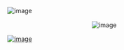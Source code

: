 ![image](https://github.com/user-attachments/assets/2f1b4653-6392-4561-863e-da587d06026d)



ㅤㅤㅤㅤㅤㅤㅤㅤㅤㅤㅤㅤㅤㅤㅤ![image](https://github.com/user-attachments/assets/351a901c-43cc-4067-85b6-4853568fdefb)



<a href="https://discordid.netlify.app/?id=873902369354706945">![image](https://github.com/user-attachments/assets/3ba83670-7f20-4cc3-9262-754bfc00fb70)
></img>
